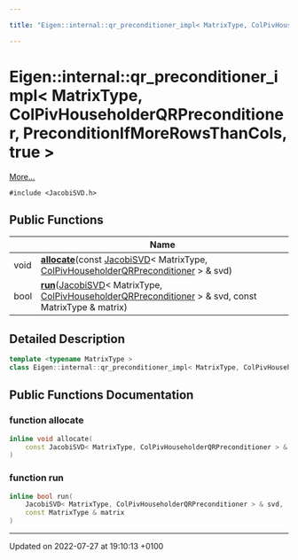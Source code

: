 ```yaml
---

title: "Eigen::internal::qr_preconditioner_impl< MatrixType, ColPivHouseholderQRPreconditioner, PreconditionIfMoreRowsThanCols, true >"

---
```


# Eigen::internal::qr_preconditioner_impl< MatrixType, ColPivHouseholderQRPreconditioner, PreconditionIfMoreRowsThanCols, true >



 [More...](#detailed-description)


`#include <JacobiSVD.h>`

## Public Functions

|                | Name           |
| -------------- | -------------- |
| void | **[allocate](http://example.org/classes/classeigen_1_1internal_1_1qr__preconditioner__impl_3_01matrixtype_00_01colpivhouseholderqrprecon30734e25085a65912e1047cdd638c29a/#function-allocate)**(const <a href="http://example.org/classes/classeigen_1_1jacobisvd/">JacobiSVD</a>< MatrixType, <a href="http://example.org/namespaces/namespaceeigen/#enumvalue-colpivhouseholderqrpreconditioner">ColPivHouseholderQRPreconditioner</a> > & svd) |
| bool | **[run](http://example.org/classes/classeigen_1_1internal_1_1qr__preconditioner__impl_3_01matrixtype_00_01colpivhouseholderqrprecon30734e25085a65912e1047cdd638c29a/#function-run)**(<a href="http://example.org/classes/classeigen_1_1jacobisvd/">JacobiSVD</a>< MatrixType, <a href="http://example.org/namespaces/namespaceeigen/#enumvalue-colpivhouseholderqrpreconditioner">ColPivHouseholderQRPreconditioner</a> > & svd, const MatrixType & matrix) |

## Detailed Description

```cpp
template <typename MatrixType >
class Eigen::internal::qr_preconditioner_impl< MatrixType, ColPivHouseholderQRPreconditioner, PreconditionIfMoreRowsThanCols, true >;
```

## Public Functions Documentation

### function allocate

```cpp
inline void allocate(
    const JacobiSVD< MatrixType, ColPivHouseholderQRPreconditioner > & svd
)
```


### function run

```cpp
inline bool run(
    JacobiSVD< MatrixType, ColPivHouseholderQRPreconditioner > & svd,
    const MatrixType & matrix
)
```


-------------------------------

Updated on 2022-07-27 at 19:10:13 +0100